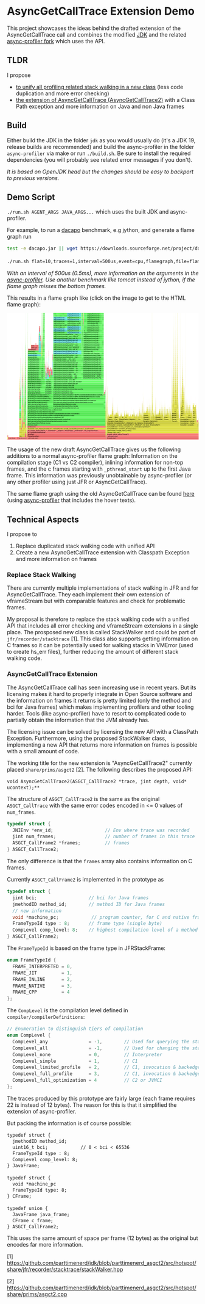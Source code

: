 # AsyncGetCallTrace Extension Demo

This project showcases the ideas behind the drafted extension of the AsyncGetCallTrace
call and combines the modified [JDK](https://github.com/parttimenerd/jdk/tree/parttimenerd_asgct2)
and the related [async-profiler fork](https://github.com/SAP/async-profiler/tree/parttimenerd_asgct2)
which uses the API.

## TLDR
I propose 
- [to unify all profiling related stack walking in a new class](#replace-stack-walking) (less code duplication and more error checking)
- [the extension of AsyncGetCallTrace (AsyncGetCallTrace2)](#asyncgetcalltrace-extension) with a Class Path exception and more information on Java and non Java frames

## Build

Either build the JDK in the folder `jdk` as you would usually do
(it's a JDK 19, release builds are recommended) 
and build the async-profiler in the folder 
`async-profiler` via make or run `./build.sh`.
Be sure to install the required dependencies (you will probably
see related error messages if you don't).

*It is based on OpenJDK head but the changes should be easy to backport to previous versions.*

## Demo Script

`./run.sh AGENT_ARGS JAVA_ARGS...` which uses the built JDK and async-profiler.

For example, to run a [dacapo](https://github.com/dacapobench/dacapobench) benchmark, e.g jython, and generate a flame graph run

```sh
test -e dacapo.jar || wget https://downloads.sourceforge.net/project/dacapobench/9.12-bach-MR1/dacapo-9.12-MR1-bach.jar -O dacapo.jar

./run.sh flat=10,traces=1,interval=500us,event=cpu,flamegraph,file=flame.html -jar dacapo.jar jython
```
*With an interval of 500us (0.5ms), more information on the arguments in the [async-profiler](https://github.com/SAP/async-profiler/tree/parttimenerd_asgct2).
Use another benchmark like tomcat instead of jython, if the flame graph misses the bottom frames.*

This results in a flame graph like (click on the image to get to the HTML flame graph):

[![Crop of the generated flame graph for jython dacapo benchmark](img/jython.png)](https://htmlpreview.github.io/?https://github.com/parttimenerd/asgct2-demo/blob/main/img/jython.html)

The usage of the new draft AsyncGetCallTrace gives us the following additions to a normal
async-profiler flame graph: Information on the compilation stage (C1 vs C2 compiler),
inlining information for non-top frames, and the c frames starting with `_pthread_start`
up to the first Java frame. This information was previously unobtainable by async-profiler
(or any other profiler using just JFR or AsyncGetCallTrace).

The same flame graph using the old AsyncGetCallTrace can be found [here](img/jython_old.png) 
(using [async-profiler](https://github.com/SAP/async-profiler/tree/distinguish_inlined_frames2)
that includes the hover texts).


## Technical Aspects 

I propose to

1. Replace duplicated stack walking code with unified API
3. Create a new AsyncGetCallTrace extension with Classpath Exception and more information on frames

### Replace Stack Walking

There are currently multiple implementations of stack walking in JFR and for AsyncGetCallTrace. 
They each implement their own extension of vframeStream but with comparable features
and check for problematic frames.

My proposal is therefore to replace the stack walking code with a unified API that
includes all error checking and vframeStream extensions in a single place.
The prosposed new class is called StackWalker and could be part of
`jfr/recorder/stacktrace` [1]. 
This class also supports getting information on C frames so it can be potentially
used for walking stacks in VMError (used to create hs_err files), further
reducing the amount of different stack walking code.

### AsyncGetCallTrace Extension

The AsyncGetCallTrace call has seen increasing use in recent years.
But its licensing makes it hard to properly integrate in Open Source
software and the information on frames it returns is pretty limited 
(only the method and bci for Java frames) which makes implementing
profilers and other tooling harder. Tools (like async-profiler)
have to resort to complicated code to partially obtain the information
that the JVM already has.

The licensing issue can be solved by licensing the new API with
a ClassPath Exception. Furthermore, using the proposed StackWalker
class, implementing a new API that returns more information on frames
is possible with a small amount of code.

The working title for the new extension is "AsyncGetCallTrace2" 
currently placed `share/prims/asgct2` [2].
The following describes the proposed API:

```
void AsyncGetCallTrace2(ASGCT_CallTrace2 *trace, jint depth, void* ucontext);**
```

The structure of `ASGCT_CallTrace2` is the same as the original
`ASGCT_CallTrace` with the same error codes encoded in <= 0
values of `num_frames`.

```cpp
typedef struct {
  JNIEnv *env_id;                   // Env where trace was recorded
  jint num_frames;                  // number of frames in this trace
  ASGCT_CallFrame2 *frames;         // frames
} ASGCT_CallTrace2;
```

The only difference is that the `frames` array also contains
information on C frames.

Currently `ASGCT_CallFrame2` is implemented in the prototype as

```cpp
typedef struct {
  jint bci;                   // bci for Java frames
  jmethodID method_id;        // method ID for Java frames
  // new information
  void *machine_pc;            // program counter, for C and native frames (frames of native methods)
  FrameTypeId type : 8;       // frame type (single byte)
  CompLevel comp_level: 8;    // highest compilation level of a method related to a Java frame (one byte)
} ASGCT_CallFrame2;
```

The `FrameTypeId` is based on the frame type in JFRStackFrame:

```cpp
enum FrameTypeId {
  FRAME_INTERPRETED = 0,
  FRAME_JIT         = 1,
  FRAME_INLINE      = 2,
  FRAME_NATIVE      = 3,
  FRAME_CPP         = 4
};
```

The `CompLevel` is the compilation level defined in `compiler/compilerDefinitions`:

```cpp
// Enumeration to distinguish tiers of compilation
enum CompLevel {
  CompLevel_any               = -1,        // Used for querying the state
  CompLevel_all               = -1,        // Used for changing the state
  CompLevel_none              = 0,         // Interpreter
  CompLevel_simple            = 1,         // C1
  CompLevel_limited_profile   = 2,         // C1, invocation & backedge counters
  CompLevel_full_profile      = 3,         // C1, invocation & backedge counters + mdo
  CompLevel_full_optimization = 4          // C2 or JVMCI
};
```

The traces produced by this prototype are fairly large
(each frame requires 22 is instead of 12 bytes). The reason
for this is that it simplified the extension of async-profiler.

But packing the information is of course possible:

```
typedef struct {         
  jmethodID method_id;
  uint16_t bci;            // 0 < bci < 65536
  FrameTypeId type : 8;
  CompLevel comp_level: 8;
} JavaFrame;

typedef struct {
  void *machine_pc
  FrameTypeId type: 8;
} CFrame;

typedef union {
  JavaFrame java_frame;
  CFrame c_frame;
} ASGCT_CallFrame2;
```

This uses the same amount of space per frame (12 bytes) as the original but encodes far more information.

[1] https://github.com/parttimenerd/jdk/blob/parttimenerd_asgct2/src/hotspot/share/jfr/recorder/stacktrace/stackWalker.hpp

[2] https://github.com/parttimenerd/jdk/blob/parttimenerd_asgct2/src/hotspot/share/prims/asgct2.cpp
